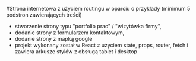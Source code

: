 #Strona internetowa z użyciem routingu w oparciu o przykłady (minimum 5 podstron
zawierających treści)

- stworzenie strony typu "portfolio prac" / "wizytówka firmy",
- dodanie strony z formularzem kontaktowym,
- dodanie strony z mapką google 
- projekt wykonany został w React z użyciem state, props, router, fetch i zawiera arkusze stylów z obsługą tablet i desktop
